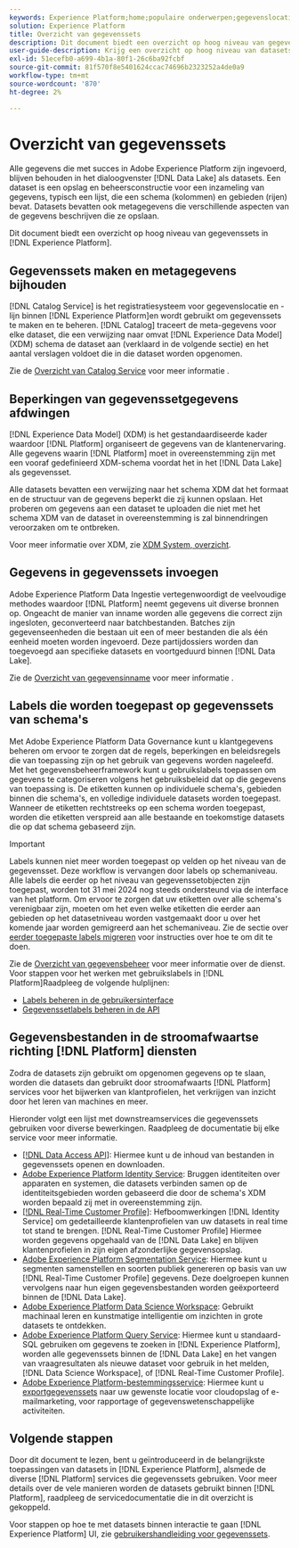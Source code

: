 ```yaml
---
keywords: Experience Platform;home;populaire onderwerpen;gegevenslocatie;Gegevenslocatie;Gegevensbeheer;gegevensbeheer;Lineaire;lengte;gegevenstype;gegevenstypen;Gegevenstypen;Gegevenstype
solution: Experience Platform
title: Overzicht van gegevenssets
description: Dit document biedt een overzicht op hoog niveau van gegevenssets in Experience Platform.
user-guide-description: Krijg een overzicht op hoog niveau van datasets in Experience Platform met deze gids. Leer hoe te om hen tot stand te brengen, beperkingen op gegevens af te dwingen en gegevens in datasets hier in te voeren.
exl-id: 51ecefb0-a699-4b1a-80f1-26c6ba92fcbf
source-git-commit: 81f570f8e5401624ccac74696b2323252a4de0a9
workflow-type: tm+mt
source-wordcount: '870'
ht-degree: 2%

---
```


# Overzicht van gegevenssets

Alle gegevens die met succes in Adobe Experience Platform zijn ingevoerd, blijven behouden in het dialoogvenster [!DNL Data Lake] als datasets. Een dataset is een opslag en beheersconstructie voor een inzameling van gegevens, typisch een lijst, die een schema (kolommen) en gebieden (rijen) bevat. Datasets bevatten ook metagegevens die verschillende aspecten van de gegevens beschrijven die ze opslaan.

Dit document biedt een overzicht op hoog niveau van gegevenssets in [!DNL Experience Platform].

## Gegevenssets maken en metagegevens bijhouden

[!DNL Catalog Service] is het registratiesysteem voor gegevenslocatie en -lijn binnen [!DNL Experience Platform]en wordt gebruikt om gegevenssets te maken en te beheren. [!DNL Catalog] traceert de meta-gegevens voor elke dataset, die een verwijzing naar omvat [!DNL Experience Data Model] (XDM) schema de dataset aan (verklaard in de volgende sectie) en het aantal verslagen voldoet die in die dataset worden opgenomen.

Zie de [Overzicht van Catalog Service](../home.md) voor meer informatie .

## Beperkingen van gegevenssetgegevens afdwingen

[!DNL Experience Data Model] (XDM) is het gestandaardiseerde kader waardoor [!DNL Platform] organiseert de gegevens van de klantenervaring. Alle gegevens waarin [!DNL Platform] moet in overeenstemming zijn met een vooraf gedefinieerd XDM-schema voordat het in het [!DNL Data Lake] als gegevensset.

Alle datasets bevatten een verwijzing naar het schema XDM dat het formaat en de structuur van de gegevens beperkt die zij kunnen opslaan. Het proberen om gegevens aan een dataset te uploaden die niet met het schema XDM van de dataset in overeenstemming is zal binnendringen veroorzaken om te ontbreken.

Voor meer informatie over XDM, zie [XDM System, overzicht](../../xdm/home.md).

## Gegevens in gegevenssets invoegen

Adobe Experience Platform Data Ingestie vertegenwoordigt de veelvoudige methodes waardoor [!DNL Platform] neemt gegevens uit diverse bronnen op. Ongeacht de manier van inname worden alle gegevens die correct zijn ingesloten, geconverteerd naar batchbestanden. Batches zijn gegevenseenheden die bestaan uit een of meer bestanden die als één eenheid moeten worden ingevoerd. Deze partijdossiers worden dan toegevoegd aan specifieke datasets en voortgeduurd binnen [!DNL Data Lake].

Zie de [Overzicht van gegevensinname](../../ingestion/home.md) voor meer informatie .

## Labels die worden toegepast op gegevenssets van schema&#39;s

Met Adobe Experience Platform Data Governance kunt u klantgegevens beheren om ervoor te zorgen dat de regels, beperkingen en beleidsregels die van toepassing zijn op het gebruik van gegevens worden nageleefd. Met het gegevensbeheerframework kunt u gebruikslabels toepassen om gegevens te categoriseren volgens het gebruiksbeleid dat op die gegevens van toepassing is. De etiketten kunnen op individuele schema&#39;s, gebieden binnen die schema&#39;s, en volledige individuele datasets worden toegepast. Wanneer de etiketten rechtstreeks op een schema worden toegepast, worden die etiketten verspreid aan alle bestaande en toekomstige datasets die op dat schema gebaseerd zijn.

>[!IMPORTANT]
>
>Labels kunnen niet meer worden toegepast op velden op het niveau van de gegevensset. Deze workflow is vervangen door labels op schemaniveau. Alle labels die eerder op het niveau van gegevenssetobjecten zijn toegepast, worden tot 31 mei 2024 nog steeds ondersteund via de interface van het platform. Om ervoor te zorgen dat uw etiketten over alle schema&#39;s verenigbaar zijn, moeten om het even welke etiketten die eerder aan gebieden op het datasetniveau worden vastgemaakt door u over het komende jaar worden gemigreerd aan het schemaniveau. Zie de sectie over [eerder toegepaste labels migreren](../../data-governance/e2e.md#migrate-labels) voor instructies over hoe te om dit te doen.

Zie de [Overzicht van gegevensbeheer](../../data-governance/home.md) voor meer informatie over de dienst. Voor stappen voor het werken met gebruikslabels in [!DNL Platform]Raadpleeg de volgende hulplijnen:

* [Labels beheren in de gebruikersinterface](../../data-governance/labels/user-guide.md)
* [Gegevenssetlabels beheren in de API](../../data-governance/labels/dataset-api.md)

## Gegevensbestanden in de stroomafwaartse richting [!DNL Platform] diensten

Zodra de datasets zijn gebruikt om opgenomen gegevens op te slaan, worden die datasets dan gebruikt door stroomafwaarts [!DNL Platform] services voor het bijwerken van klantprofielen, het verkrijgen van inzicht door het leren van machines en meer.

Hieronder volgt een lijst met downstreamservices die gegevenssets gebruiken voor diverse bewerkingen. Raadpleeg de documentatie bij elke service voor meer informatie.

* [[!DNL Data Access API]](../../data-access/home.md): Hiermee kunt u de inhoud van bestanden in gegevenssets openen en downloaden.
* [Adobe Experience Platform Identity Service](../../identity-service/home.md): Bruggen identiteiten over apparaten en systemen, die datasets verbinden samen op de identiteitsgebieden worden gebaseerd die door de schema&#39;s XDM worden bepaald zij met in overeenstemming zijn.
* [[!DNL Real-Time Customer Profile]](../../profile/home.md): Hefboomwerkingen [!DNL Identity Service] om gedetailleerde klantenprofielen van uw datasets in real time tot stand te brengen. [!DNL Real-Time Customer Profile] Hiermee worden gegevens opgehaald van de [!DNL Data Lake] en blijven klantenprofielen in zijn eigen afzonderlijke gegevensopslag.
* [Adobe Experience Platform Segmentation Service](../../segmentation/home.md): Hiermee kunt u segmenten samenstellen en soorten publiek genereren op basis van uw [!DNL Real-Time Customer Profile] gegevens. Deze doelgroepen kunnen vervolgens naar hun eigen gegevensbestanden worden geëxporteerd binnen de [!DNL Data Lake].
* [Adobe Experience Platform Data Science Workspace](../../data-science-workspace/home.md): Gebruikt machinaal leren en kunstmatige intelligentie om inzichten in grote datasets te ontdekken.
* [Adobe Experience Platform Query Service](../../query-service/home.md): Hiermee kunt u standaard-SQL gebruiken om gegevens te zoeken in [!DNL Experience Platform], worden alle gegevenssets binnen de [!DNL Data Lake] en het vangen van vraagresultaten als nieuwe dataset voor gebruik in het melden, [!DNL Data Science Workspace], of [!DNL Real-Time Customer Profile].
* [Adobe Experience Platform-bestemmingsservice](../../destinations/home.md): Hiermee kunt u [exportgegevenssets](/help/destinations/ui/export-datasets.md) naar uw gewenste locatie voor cloudopslag of e-mailmarketing, voor rapportage of gegevenswetenschappelijke activiteiten.

## Volgende stappen

Door dit document te lezen, bent u geïntroduceerd in de belangrijkste toepassingen van datasets in [!DNL Experience Platform], alsmede de diverse [!DNL Platform] services die gegevenssets gebruiken. Voor meer details over de vele manieren worden de datasets gebruikt binnen [!DNL Platform], raadpleeg de servicedocumentatie die in dit overzicht is gekoppeld.

Voor stappen op hoe te met datasets binnen interactie te gaan [!DNL Experience Platform] UI, zie [gebruikershandleiding voor gegevenssets](user-guide.md).

